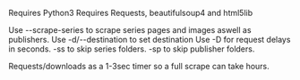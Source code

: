 Requires Python3
Requires Requests, beautifulsoup4 and html5lib

Use --scrape-series to scrape series pages and images aswell as publishers.
Use -d/--destination to set destination
Use -D for request delays in seconds.
-ss to skip series folders.
-sp to skip publisher folders.

Requests/downloads as a 1-3sec timer so a full scrape can take hours.
